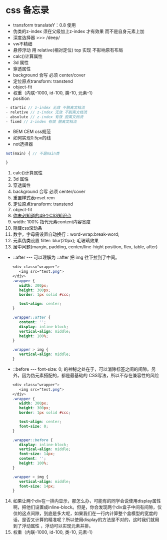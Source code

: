 # css 备忘录
- transform translateY：0.8 使用
- 伪类的z-index  须在父级加上z-index 才有效果 而不是自身元素上加
- 深度选择器 >>> /deep/
- vw不精细
- 悬停浮动 用 relative(相对定位) top 实现 不影响原有布局 
- calc()计算属性
- 3d 属性
- 穿透属性
- background 合写 必须 center/cover
- 定位原点transform: transtend
- object-fit
- 权重（内联-1000, id-100, 类-10, 元素-1）
- position
```js
- startic // z-index 无效 不脱离文档流
- reletive // z-index 无效 不脱离文档流
- absolute // z-index 有效 脱离文档流
- fixed // z-index 有效 脱离文档流
```
- BEM CEM css规范
- 如何实现0.5px的线
- not选择器
```js
not(main) { // 不是main类

}
```

1. calc()计算属性
2. 3d 属性
3. 穿透属性
4. background 合写 必须 center/cover
5. 重置样式表reset rem
6. 定位原点transform: transtend
7. object-fit
8. [你未必知道的49个CSS知识点](https://juejin.im/post/5d3eca78e51d4561cb5dde12)
9. width: 100% 指代元素content内容宽度
10. 隐藏css滚动条
11. 数字，字母需设置自动换行：word-wrap:break-word; 
12. 元素伪类设置 filter: blur(20px); 毛玻璃效果
13. 居中问题(margin, padding, centen/line-hight position, flex, table, after)
   - ::after  --- 可以理解为 ::after 把 img 往下拉到了中间。
   ```css
      <div class="wrapper">
         <img src="test.png">
      </div>
      .wrapper {
         width: 300px;
         height: 300px;
         border: 1px solid #ccc;

         text-align: center;
      }

      .wrapper::after {
         content: '';
         display: inline-block;
         vertical-align: middle;
         height: 100%;
      }

      .wrapper > img {
         vertical-align: middle;
      }
   ```
   - ::before  --- font-size: 0; 的神秘之处在于，可以消除标签之间的间隙。另外，因为伪元素搭配的，都是最基础的 CSS写法，所以不存在兼容性的风险
   ```css
      <div class="wrapper">
         <img src="test.png">
      </div>
      .wrapper {
         width: 300px;
         height: 300px;
         border: 1px solid #ccc;

         text-align: center;
         font-size: 0;
      }

      .wrapper::before {
         display: inline-block;
         vertical-align: middle;
         font-size: 14px;
         content: '';
         height: 100%;
      }

      .wrapper > img {
         vertical-align: middle;
         font-size: 14px;
      }
   ```
14. 如果让两个div在一排内显示，那怎么办，可能有的同学会说使用display属性啊，把他们设置成inline-block。但是，你会发现两个div盒子中间有间隙，仅仅的这点间隙，到底是多大呢，如果我们在一行内计算整个盒模型的宽度的话，是否又计算的精准呢？所以使用display的方法是不对的，这时我们就用到了浮动属性 ，浮动可以实现元素并排。
15. 权重（内联-1000, id-100, 类-10, 元素-1）